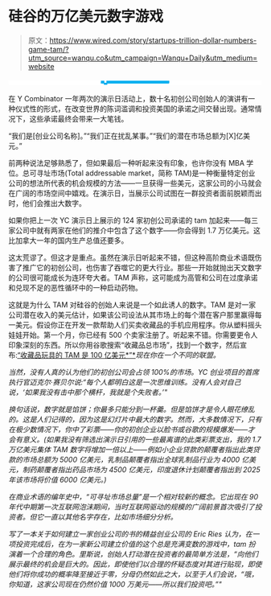 # 硅谷的万亿美元数字游戏

> 原文：<https://www.wired.com/story/startups-trillion-dollar-numbers-game-tam/?utm_source=wanqu.co&utm_campaign=Wanqu+Daily&utm_medium=website>

![](img/163b0a2c0a6ca03af0fa4253f889b787.png)

在 Y Combinator 一年两次的演示日活动上，数十名初创公司创始人的演讲有一种仪式性的形式，在改变世界的陈词滥调和投资美国的承诺之间交替出现。通常情况下，这些承诺最终会带来一大笔钱。

“我们是[创业公司名称]。”“我们正在扰乱某事。”“我们的潜在市场总额为[X]亿美元。”

前两种说法足够熟悉了，但如果最后一种听起来没有印象，也许你没有 MBA 学位。总可寻址市场(Total addressable market，简称 TAM)是一种衡量特定创业公司的想法所代表的机会规模的方法——一旦获得一些美元，这家公司的小马就会在广阔的市场空间中嬉戏。在演示日，当展示公司试图在一群投资者面前脱颖而出时，他们会推出大数字。

如果你把上一次 YC 演示日上展示的 124 家初创公司承诺的 tam 加起来——每三家公司中就有两家在他们的推介中包含了这个数字——你会得到 1.7 万亿美元。这比加拿大一年的国内生产总值还要多。

这太荒谬了。但这才是重点。虽然在演示日听起来不错，但这种高阶商业术语既伤害了推广它的初创公司，也伤害了吞噬它的更大行业。那些一开始就抛出天文数字的公司很可能成长为连环夸大者。TAM 声称，这可能成为高管和公司在过度承诺和兑现不足的恶性循环中的一种启动药物。

这就是为什么 TAM 对硅谷的创始人来说是一个如此诱人的数字。TAM 是对一家公司潜在收入的美元估计，如果该公司设法从其市场上的每个潜在客户那里赢得每一美元。假设你正在开发一款帮助人们买卖收藏品的手机应用程序。你从塑料摇头娃娃开始。第一个月，你已经有 500 个卖家注册了。听起来不错。你需要更令人印象深刻的东西。所以你用谷歌搜索“收藏品总市场”，找到一个数字，然后宣布:[“收藏品玩具的 TAM 是 100 亿美元*”*](http://blog.hobbydb.com/2016/04/16/how-big-are-the-collectible-markets/)*现在你在一个不同的联盟。*

*当然，没有人真的认为他们的初创公司会占领 100%的市场。YC 创业项目的首席执行官迈克尔·赛贝尔说:“每个人都明白这是一次思维训练。没有人会对自己说，‘如果我没有击中那个横杆，我就是个失败者。’"*

*换句话说，数字就是馅饼；你最多只能分到一杯羹。但是馅饼才是令人眼花缭乱的。这是人们记得的，因为这是幻灯片中最大的数字。然而，大多数情况下，只有在极少数情况下，你中了彩票——你的初创企业以脸书或谷歌的规模爆发——才会有意义。(如果我没有筛选出演示日引用的一些最离谱的此类彩票支出，我的 1.7 万亿美元集体 TAM 数字将增加一倍以上——例如小企业贷款的颠覆者指出此类贷款的市场总额为 5000 亿美元，乳制品颠覆者指出全球乳制品行业为 4000 亿美元，制药颠覆者指出药品市场为 4500 亿美元，印度退休计划颠覆者指出到 2025 年该市场将价值 6000 亿美元。)*

*在商业术语的编年史中，“可寻址市场总量”是一个相对较新的概念。它出现在 90 年代中期第一次互联网泡沫期间，当时互联网驱动的规模的广阔前景首次吸引了投资者。但它一直以其他名字存在，比如市场细分分析。*

*写了一本关于如何建立一家创业公司的书的精益创业公司的 Eric Ries 认为，在一项投资完成后，在为一家新公司建立价值的这个总是充满变数的游戏中，tam 扮演着一个合理的角色。里斯说，创始人打动潜在投资者的最简单方法是，“向他们展示最终的机会是巨大的。因此，即使他们以合理的怀疑态度对其进行贴现，即使他们将你成功的概率降至接近于零，分母仍然如此之大，以至于人们会说，“哦，你知道，这家公司现在仍然价值 1000 万美元——所以我们投资吧。”"*